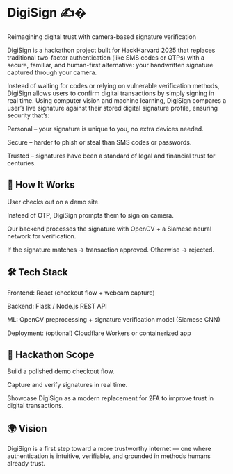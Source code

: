 # DigiSign ✍️�

Reimagining digital trust with camera-based signature verification

DigiSign is a hackathon project built for HackHarvard 2025 that replaces traditional two-factor authentication (like SMS codes or OTPs) with a secure, familiar, and human-first alternative: your handwritten signature captured through your camera.

Instead of waiting for codes or relying on vulnerable verification methods, DigiSign allows users to confirm digital transactions by simply signing in real time. Using computer vision and machine learning, DigiSign compares a user’s live signature against their stored digital signature profile, ensuring security that’s:

Personal – your signature is unique to you, no extra devices needed.

Secure – harder to phish or steal than SMS codes or passwords.

Trusted – signatures have been a standard of legal and financial trust for centuries.

## 🔑 How It Works

User checks out on a demo site.

Instead of OTP, DigiSign prompts them to sign on camera.

Our backend processes the signature with OpenCV + a Siamese neural network for verification.

If the signature matches → transaction approved. Otherwise → rejected.

## 🛠️ Tech Stack

Frontend: React (checkout flow + webcam capture)

Backend: Flask / Node.js REST API

ML: OpenCV preprocessing + signature verification model (Siamese CNN)

Deployment: (optional) Cloudflare Workers or containerized app

## 🚀 Hackathon Scope

Build a polished demo checkout flow.

Capture and verify signatures in real time.

Showcase DigiSign as a modern replacement for 2FA to improve trust in digital transactions.

## 🌍 Vision

DigiSign is a first step toward a more trustworthy internet — one where authentication is intuitive, verifiable, and grounded in methods humans already trust.
